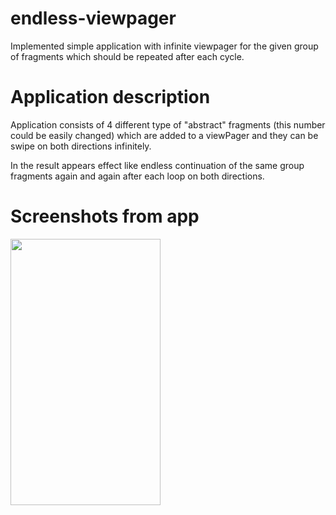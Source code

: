 # endless-viewpager
Implemented simple application with infinite viewpager for the given group of fragments which should be repeated after each cycle.

# Application description
<p>
Application consists of 4 different type of "abstract" fragments (this number could be easily changed) which are added to a viewPager and they can be swipe on both directions infinitely.
</p>
<p>
In the result appears effect like endless continuation of the same group fragments again and again after each loop on both directions. 
</p>

# Screenshots from app
<p>
<img src="https://cloud.githubusercontent.com/assets/11542701/12463146/2ef487b4-bfc2-11e5-85d0-8ccf60828f2d.png" width="240px" height="426px"></img>
</p>
